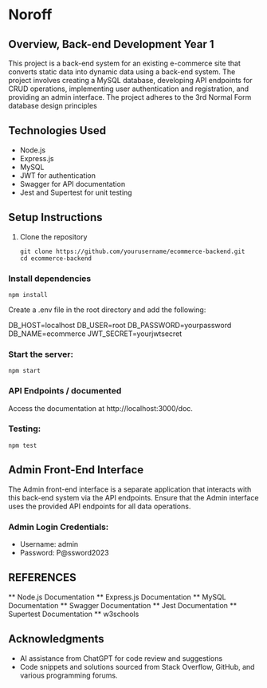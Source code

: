 # Noroff

## Overview, Back-end Development Year 1

This project is a back-end system for an existing e-commerce site that converts static data into dynamic data using a back-end system. The project involves creating a MySQL database, developing API endpoints for CRUD operations, implementing user authentication and registration, and providing an admin interface. The project adheres to the 3rd Normal Form database design principles

## Technologies Used

- Node.js
- Express.js
- MySQL
- JWT for authentication
- Swagger for API documentation
- Jest and Supertest for unit testing

## Setup Instructions

1. Clone the repository

   ```
   git clone https://github.com/yourusername/ecommerce-backend.git
   cd ecommerce-backend
   ```

### Install dependencies

```
npm install
```

Create a .env file in the root directory and add the following:

DB_HOST=localhost
DB_USER=root
DB_PASSWORD=yourpassword
DB_NAME=ecommerce
JWT_SECRET=yourjwtsecret

### Start the server:

```
npm start
```

### API Endpoints / documented

Access the documentation at http://localhost:3000/doc.

### Testing:

```
npm test
```

## Admin Front-End Interface

The Admin front-end interface is a separate application that interacts with this back-end system via the API endpoints. Ensure that the Admin interface uses the provided API endpoints for all data operations.

### Admin Login Credentials:

- Username: admin
- Password: P@ssword2023

## REFERENCES

\*\* Node.js Documentation
\*\* Express.js Documentation
\*\* MySQL Documentation
\*\* Swagger Documentation
\*\* Jest Documentation
\*\* Supertest Documentation
\*\* w3schools

## Acknowledgments

- AI assistance from ChatGPT for code review and suggestions
- Code snippets and solutions sourced from Stack Overflow, GitHub, and various programming forums.

